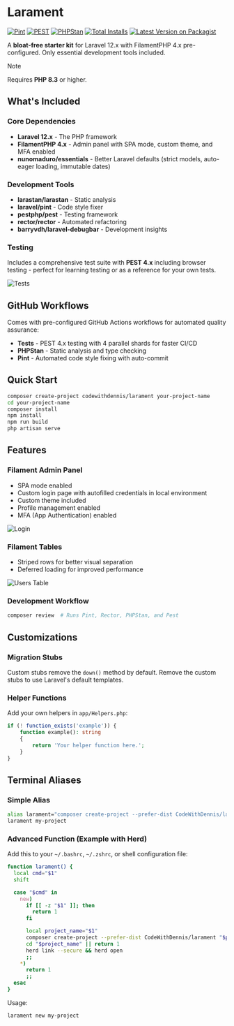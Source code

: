 # Larament

[![Pint](https://github.com/codewithdennis/larament/actions/workflows/pint.yml/badge.svg)](https://packagist.org/packages/codewithdennis/larament)
[![PEST](https://github.com/codewithdennis/larament/actions/workflows/pest.yml/badge.svg)](https://packagist.org/packages/codewithdennis/larament)
[![PHPStan](https://github.com/CodeWithDennis/larament/actions/workflows/phpstan.yml/badge.svg)](https://github.com/CodeWithDennis/larament/actions/workflows/phpstan.yml)
[![Total Installs](https://img.shields.io/packagist/dt/codewithdennis/larament.svg?style=flat-square)](https://packagist.org/packages/codewithdennis/larament)
[![Latest Version on Packagist](https://img.shields.io/packagist/v/codewithdennis/larament.svg?style=flat-square)](https://packagist.org/packages/codewithdennis/larament)

A **bloat-free starter kit** for Laravel 12.x with FilamentPHP 4.x pre-configured. Only essential development tools included.

> [!NOTE]
> Requires **PHP 8.3** or higher.

## What's Included

### Core Dependencies
- **Laravel 12.x** - The PHP framework
- **FilamentPHP 4.x** - Admin panel with SPA mode, custom theme, and MFA enabled
- **nunomaduro/essentials** - Better Laravel defaults (strict models, auto-eager loading, immutable dates)

### Development Tools
- **larastan/larastan** - Static analysis
- **laravel/pint** - Code style fixer
- **pestphp/pest** - Testing framework
- **rector/rector** - Automated refactoring
- **barryvdh/laravel-debugbar** - Development insights

### Testing
Includes a comprehensive test suite with **PEST 4.x** including browser testing - perfect for learning testing or as a reference for your own tests.

![Tests](resources/images/tests.png)

## GitHub Workflows

Comes with pre-configured GitHub Actions workflows for automated quality assurance:

- **Tests** - PEST 4.x testing with 4 parallel shards for faster CI/CD
- **PHPStan** - Static analysis and type checking
- **Pint** - Automated code style fixing with auto-commit

## Quick Start

```bash
composer create-project codewithdennis/larament your-project-name
cd your-project-name 
composer install
npm install
npm run build
php artisan serve
```

## Features

### Filament Admin Panel
- SPA mode enabled
- Custom login page with autofilled credentials in local environment
- Custom theme included
- Profile management enabled
- MFA (App Authentication) enabled

![Login](resources/images/login-page.png)

### Filament Tables
- Striped rows for better visual separation
- Deferred loading for improved performance

![Users Table](resources/images/users-table.png)

### Development Workflow
```bash
composer review  # Runs Pint, Rector, PHPStan, and Pest
```

## Customizations

### Migration Stubs
Custom stubs remove the `down()` method by default. Remove the custom stubs to use Laravel's default templates.

### Helper Functions
Add your own helpers in `app/Helpers.php`:

```php
if (! function_exists('example')) {
    function example(): string
    {
        return 'Your helper function here.';
    }
}
```

## Terminal Aliases

### Simple Alias
```bash
alias larament="composer create-project --prefer-dist CodeWithDennis/larament"
larament my-project
```

### Advanced Function (Example with Herd)

Add this to your `~/.bashrc`, `~/.zshrc`, or shell configuration file:

```bash
function larament() {
  local cmd="$1"
  shift

  case "$cmd" in
    new)
      if [[ -z "$1" ]]; then
        return 1
      fi

      local project_name="$1"
      composer create-project --prefer-dist CodeWithDennis/larament "$project_name" || return 1
      cd "$project_name" || return 1
      herd link --secure && herd open
      ;;
    *)
      return 1
      ;;
  esac
}
```

Usage:

```bash
larament new my-project
```
